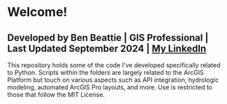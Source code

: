 # Welcome!
## Developed by Ben Beattie | GIS Professional | Last Updated September 2024 | [My LinkedIn](https://www.linkedin.com/in/ben-beattie-43a82729a/)
This repository holds some of the code I've developed specifically related to Python. Scripts within the folders are largely related to the ArcGIS Platform but touch on various aspects such as API integration, hydrologic modeling, automated ArcGIS Pro layouts, and more. Use is restricted to those that follow the MIT License.
